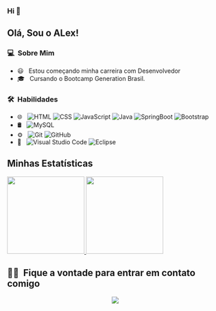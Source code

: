 ### Hi 👋

## Olá, Sou o ALex!

### 💻 &nbsp;Sobre Mim 

- 😃 &nbsp; Estou começando minha carreira com Desenvolvedor
- 🎓 &nbsp; Cursando o Bootcamp Generation Brasil.


### 🛠 &nbsp;Habilidades

- 🌐 &nbsp;
  ![HTML](https://img.shields.io/badge/-HTML-333333?style=flat&logo=HTML5)
  ![CSS](https://img.shields.io/badge/-CSS-333333?style=flat&logo=CSS3&logoColor=1572B6)
  ![JavaScript](https://img.shields.io/badge/-JavaScript-333333?style=flat&logo=javascript)
  ![Java](https://img.shields.io/badge/-Java-333333?style=flat&logo=java)
  ![SpringBoot](https://img.shields.io/badge/Spring-333333?style=flat&logo=spring)
  ![Bootstrap](https://img.shields.io/badge/-Bootstrap-333333?style=flat&logo=bootstrap&logoColor=563D7C)
- 🛢 &nbsp;
  ![MySQL](https://img.shields.io/badge/MySql-333333?style=flat&logo=mysql)
- ⚙️ &nbsp;
  ![Git](https://img.shields.io/badge/-Git-333333?style=flat&logo=git)
  ![GitHub](https://img.shields.io/badge/-GitHub-333333?style=flat&logo=github)
- 🔧 &nbsp;
  ![Visual Studio Code](https://img.shields.io/badge/-Visual%20Studio%20Code-333333?style=flat&logo=visual-studio-code&logoColor=007ACC)
  ![Eclipse](https://img.shields.io/badge/Eclipse-333333?style=flat&logo=eclipse)

## Minhas Estatísticas
<p>
<a href="https://github.com/AlexAvelino">
  <img height="180em" src="https://github-readme-stats.vercel.app/api?username=AlexAvelino&show_icons=true&theme=radical" />
  <img height="180em" src="https://github-readme-stats-eight-theta.vercel.app/api/top-langs/?username=AlexAvelino&theme=radical&layout=compact&exclude_lang=java+r" />
</a>
</p>


##  🤝🏻 &nbsp;Fique a vontade para entrar em contato comigo

<p align="center">
<a href="https://www.linkedin.com/in/alex-avelino-633466212/" target="blank"><img src="https://img.shields.io/badge/-Alex%20Avelino-0077B5?style=flat-square&logo=Linkedin&logoColor=white"/></a>
